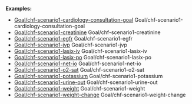 **Examples:**

*  [Goal/chf-scenario1-cardiology-consultation-goal](Goal-chf-scenario1-cardiology-consultation-goal.html) Goal/chf-scenario1-cardiology-consultation-goal
*   [Goal/chf-scenario1-creatinine](Goal-chf-scenario1-creatinine.html) Goal/chf-scenario1-creatinine
*   [Goal/chf-scenario1-egfr](Goal-chf-scenario1-egfr.html) Goal/chf-scenario1-egfr
*   [Goal/chf-scenario1-jvp](Goal-chf-scenario1-jvp-goal.html) Goal/chf-scenario1-jvp
*   [Goal/chf-scenario1-lasix-iv](Goal-chf-scenario1-lasix-iv-goal.html) Goal/chf-scenario1-lasix-iv
*   [Goal/chf-scenario1-lasix-po](Goal-chf-scenario1-lasix-po-goal.html) Goal/chf-scenario1-lasix-po
*   [Goal/chf-scenario1-net-io](Goal-chf-scenario1-net-io-goal.html) Goal/chf-scenario1-net-io
*   [Goal/chf-scenario1-o2-sat](Goal-chf-scenario1-o2-sat-goal.html) Goal/chf-scenario1-o2-sat
*   [Goal/chf-scenario1-potassium](Goal-chf-scenario1-potassium.html) Goal/chf-scenario1-potassium
*   [Goal/chf-scenario1-urine-out](Goal-chf-scenario1-urine-out.html) Goal/chf-scenario1-urine-out
*   [Goal/chf-scenario1-weight](Goal-chf-scenario1-weight.html) Goal/chf-scenario1-weight
*   [Goal/chf-scenario1-weight-change](Goal-chf-scenario1-weight-change.html) Goal/chf-scenario1-weight-change